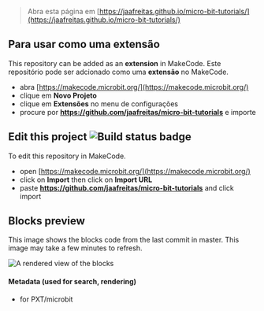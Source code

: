 
> Abra esta página em [https://jaafreitas.github.io/micro-bit-tutorials/](https://jaafreitas.github.io/micro-bit-tutorials/)

## Para usar como uma extensão

This repository can be added as an **extension** in MakeCode.
Este repositório pode ser adcionado como uma **extensão** no MakeCode.

* abra [https://makecode.microbit.org/](https://makecode.microbit.org/)
* clique em **Novo Projeto**
* clique em  **Extensões** no menu de configurações
* procure por **https://github.com/jaafreitas/micro-bit-tutorials** e importe

## Edit this project ![Build status badge](https://github.com/jaafreitas/micro-bit-tutorials/workflows/MakeCode/badge.svg)

To edit this repository in MakeCode.

* open [https://makecode.microbit.org/](https://makecode.microbit.org/)
* click on **Import** then click on **Import URL**
* paste **https://github.com/jaafreitas/micro-bit-tutorials** and click import

## Blocks preview

This image shows the blocks code from the last commit in master.
This image may take a few minutes to refresh.

![A rendered view of the blocks](https://github.com/jaafreitas/micro-bit-tutorials/raw/master/.github/makecode/blocks.png)

#### Metadata (used for search, rendering)

* for PXT/microbit
<script src="https://makecode.com/gh-pages-embed.js"></script><script>makeCodeRender("{{ site.makecode.home_url }}", "{{ site.github.owner_name }}/{{ site.github.repository_name }}");</script>
